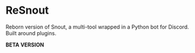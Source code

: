 # ReSnout

Reborn version of Snout, a multi-tool wrapped in a Python bot for Discord. Built around plugins.

**BETA VERSION**
